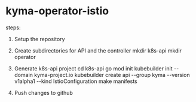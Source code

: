 # kyma-operator-istio

steps:
1) Setup the repository

2) Create subdirectories for API and the controller
    mkdir k8s-api
    mkdir operator

3) Generate k8s-api project
    cd k8s-api
    go mod init
    kubebuilder init --domain kyma-project.io
    kubebuilder create api --group kyma --version v1alpha1 --kind IstioConfiguration
    make manifests
4) Push changes to github

